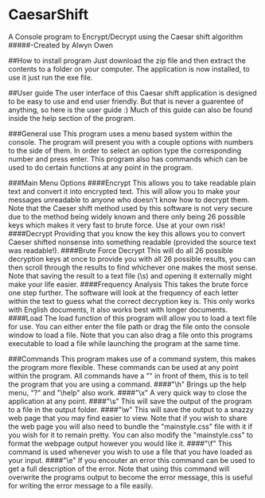 # CaesarShift
A Console program to Encrypt/Decrypt using the Caesar shift algorithm
#####-Created by Alwyn Owen

##How to install program
Just download the zip file and then extract the contents to a folder on your computer. The application is now installed, to use it just run the exe file.

##User guide
The user interface of this Caesar shift application is designed to be easy to use and end user friendly. But that is never a guarentee of anything, so here is the user guide :)
Much of this guide can also be found inside the help section of the program.

###General use
This program uses a menu based system within the console. The program will present you with a couple options with numbers to the side of them. In order to select an option type the corresponding number and press enter. This program also has commands which can be used to do certain functions at any point in the program.

###Main Menu Options
####Encrypt
This allows you to take readable plain text and convert it into encrypted text. This will allow you to make your messages unreadable to anyone who doesn't know how to decrypt them. Note that the Caeser shift method used by this software is not very secure due to the method being widely known and there only being 26 possible keys which makes it very fast to brute force. Use at your own risk!
####Decrypt
Providing that you know the key this allows you to convert Caeser shifted nonsense into something readable (provided the source text was readable!).
####Brute Force Decrypt
This will do all 26 possible decryption keys at once to provide you with all 26 possible results, you can then scroll through the results to find whichever one makes the most sense. Note that saving the result to a text file (\\s) and opening it externally might make your life easier.
####Frequency Analysis
This takes the brute force one step further. The software will look at the frequency of each letter within the text to guess what the correct decryption key is. This only works with English documents, It also works best with longer documents.
####Load
The load function of this program will allow you to load a text file for use. You can either enter the file path or drag the file onto the console window to load a file. Note that you can also drag a file onto this programs executable to load a file while launching the program at the same time.

###Commands
This program makes use of a command system, this makes the program more flexible. These commands can be used at any point within the program. All commands have a "\" in front of them, this is to tell the program that you are using a command.
####"\h"
Brings up the help menu, "\?" and "\help" also work.
####"\x"
A very quick way to close the application at any point.
####"\s"
This will save the output of the program to a file in the output folder.
####"\w"
This will save the output to a snazzy web page that you may find easier to view. Note that if you wish to share the web page you will also need to bundle the "mainstyle.css" file with it if you wish for it to remain pretty. You can also modify the "mainstyle.css" to format the webpage output however you would like it.
####"\f"
This command is used whenever you wish to use a file that you have loaded as your input.
####"\e"
If you encouter an error this command can be used to get a full description of the error. Note that using this command will overwrite the programs output to become the error message, this is useful for writing the error message to a file easily.
